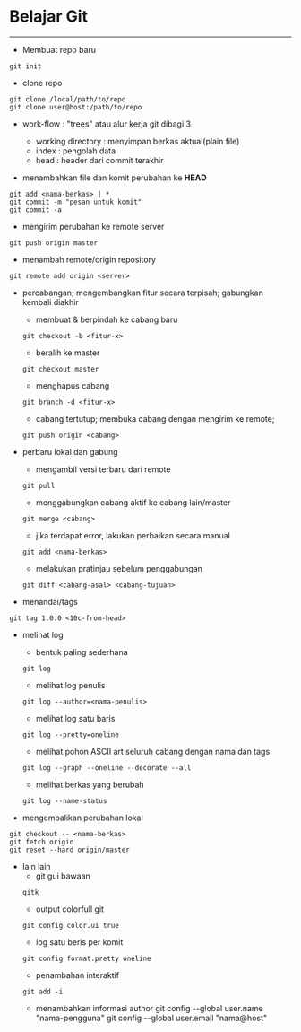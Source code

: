# Belajar Git #
----

- Membuat repo baru
```
git init
```
- clone repo
```
git clone /local/path/to/repo
git clone user@host:/path/to/repo
```

- work-flow : "trees" atau alur kerja git dibagi 3
  + working directory : menyimpan berkas aktual(plain file)
  + index : pengolah data
  + head : header dari commit terakhir

- menambahkan file dan komit perubahan ke __HEAD__
```
git add <nama-berkas> | *
git commit -m "pesan untuk komit"
git commit -a
```

- mengirim perubahan ke remote server
```
git push origin master
```

- menambah remote/origin repository
```
git remote add origin <server>
```

- percabangan; mengembangkan fitur secara terpisah; gabungkan kembali diakhir
  + membuat & berpindah ke cabang baru
  ```
  git checkout -b <fitur-x>
  ```
  + beralih ke master
  ```
  git checkout master
  ```
  + menghapus cabang
  ```
  git branch -d <fitur-x>
  ```
  + cabang tertutup; membuka cabang dengan mengirim ke remote;
  ```
  git push origin <cabang>
  ```

- perbaru lokal dan gabung
  + mengambil versi terbaru dari remote
  ```
  git pull
  ```
  + menggabungkan cabang aktif ke cabang lain/master
  ```
  git merge <cabang>
  ```
  + jika terdapat error, lakukan perbaikan secara manual
  ```
  git add <nama-berkas>
  ```
  + melakukan pratinjau sebelum penggabungan
  ```
  git diff <cabang-asal> <cabang-tujuan>
  ```

- menandai/tags
```
git tag 1.0.0 <10c-from-head>
```

- melihat log
  + bentuk paling sederhana
  ```
  git log
  ```
  + melihat log penulis
  ```
  git log --author=<nama-penulis>
  ```
  + melihat log satu baris
  ```
  git log --pretty=oneline
  ```
  + melihat pohon ASCII art seluruh cabang dengan nama dan tags
  ```
  git log --graph --oneline --decorate --all
  ```
  + melihat berkas yang berubah
  ```
  git log --name-status
  ```

- mengembalikan perubahan lokal
```
git checkout -- <nama-berkas>
git fetch origin
git reset --hard origin/master
```

- lain lain
  + git gui bawaan
  ```
  gitk
  ```
  + output colorfull git
  ```
  git config color.ui true
  ```
  + log satu beris per komit
  ```
  git config format.pretty oneline
  ```
  + penambahan interaktif
  ```
  git add -i
  ```
  + menambahkan informasi author
  git config --global user.name "nama-pengguna"
  git config --global user.email "nama@host"